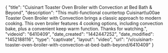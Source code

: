 {
    "title": "Cuisinart Toaster Oven Broiler with Convection at Bed Bath & Beyond",
    "description": "This multi-functional countertop Cuisinart\u00ae Toaster Oven Broiler with Convection brings a classic approach to modern cooking. This oven broiler features 4 cooking options, including convection bake, plus a convenient keep warm function. Thanks for watching.",
    "videoid": "6410409",
    "date_created": "1442447252",
    "date_modified": "1452188116",
    "type": "captivate",
    "layout": "video",
    "url": "\/v\/cuisinart-toaster-oven-broiler-with-convection-at-bed-bath-beyond\/6410409"
}